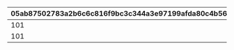 |05ab87502783a2b6c6c816f9bc3c344a3e97199afda80c4b565227ef4f90f886|9c50941f9c617710e8bc7723a8b83e45581c48090292791b50b41a5e0aefe53f|f203e6f80ca32f71b58b78bdff8489e632104c7c3d0ca192e1d8a0fc04289f49|5ad2c047c509f4e6b991218bba3b28fd0f4062d332f41a3a10a22eec22ec2603|551dfabd477dd115b41be186ff6231f17c9b545b1fc0606389db143d706bd177|526c9e54f98421db37aed64e16c15966c519cfd67e2e9e87ffe7d937439bc099|8d59032a24d2bc0f5ebec64668603367ba4d26463707d951d893b6562812803c|64f042280b481b108524e8dabc55e0fa4592dec10de712b46fae401a9ab833aa|283fccd1a7ff511005a4f7557cb22a1a86feffd2c147599f4a6da7437ea17edf|8ce65031ed8efea518406c0087f411ce31aa7b8c757ccb06ec6ca8313565128a|
| --- | --- | --- | --- | --- | --- | --- | --- | --- | --- |
|101|0|1|6|2|0|0|4|100|2|
|101|200|2|6|2|1|1|10|100|2|